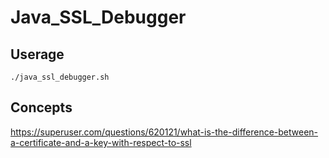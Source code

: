 # Java_SSL_Debugger

## Userage
```
./java_ssl_debugger.sh

```

## Concepts
https://superuser.com/questions/620121/what-is-the-difference-between-a-certificate-and-a-key-with-respect-to-ssl

